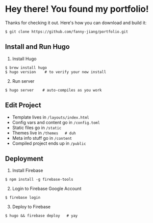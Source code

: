 # Hey there! You found my portfolio!
Thanks for checking it out. Here's how you can download and build it:

`$ git clone https://github.com/fanny-jiang/portfolio.git`

## Install and Run Hugo
1. Install Hugo
  ```
  $ brew install hugo
  $ hugo version    # to verify your new install
  ```
2. Run server
  ```
  $ hugo server    # auto-compiles as you work
  ```

## Edit Project
  * Template lives in `/layouts/index.html`
  * Config vars and content go in `/config.toml`
  * Static files go in `/static`
  * Themes live in `/themes   # duh`
  * Meta info stuff go in `/content`
  * Compiled project ends up in `/public`

## Deployment
1. Install Firebase
  ```
  $ npm install -g firebase-tools
  ```
2. Login to Firebase Google Account
  ```
  $ firebase login
  ```
3. Deploy to Firebase
  ```
  $ hugo && firebase deploy   # yay
  ```
